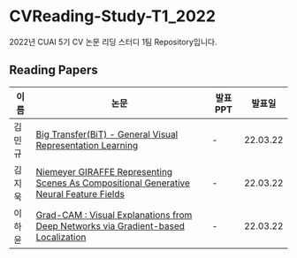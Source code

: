 # CVReading-Study-T1_2022
2022년 CUAI 5기 CV 논문 리딩 스터디 1팀 Repository입니다.

## Reading Papers

|이름|논문|발표 PPT|발표일|
|---|---|---|---|
|김민규|[Big Transfer(BiT) - General Visual Representation Learning](Papers/Big_Transfer(BiT)-General_Visual_Representation_Learning.pdf)| -|22.03.22|
|김지욱|[Niemeyer GIRAFFE Representing Scenes As Compositional Generative Neural Feature Fields](Papers/Niemeyer_GIRAFFE_Representing_Scenes_As_Compositional_Generative_Neural_Feature_Fields.pdf)|-|22.03.22|
|이하윤|[Grad-CAM : Visual Explanations from Deep Networks via Gradient-based Localization](Papers/Grad-CAM-Visual_Explanations_from_Deep_Networks_via_Gradient-based_Localization.pdf) |-|22.03.22|
